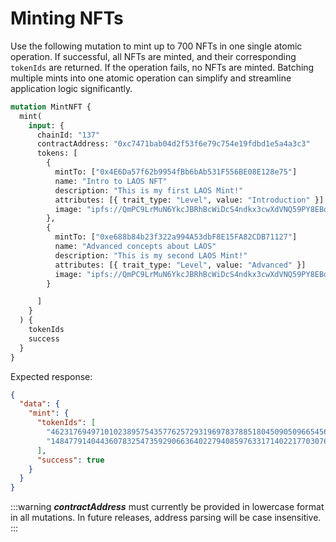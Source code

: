 # Minting NFTs

Use the following mutation to mint up to 700 NFTs in one single atomic operation. If successful, all NFTs are minted, and their corresponding `tokenIds` are returned. If the operation fails, no NFTs are minted. Batching multiple mints into one atomic operation can simplify and streamline application logic significantly.

```graphql
mutation MintNFT {
  mint(
    input: {
      chainId: "137"
      contractAddress: "0xc7471bab04d2f53f6e79c754e19fdbd1e5a4a3c3"
      tokens: [
        {
          mintTo: ["0x4E6Da57f62b9954fBb6bAb531F556BE08E128e75"]
          name: "Intro to LAOS NFT"
          description: "This is my first LAOS Mint!"
          attributes: [{ trait_type: "Level", value: "Introduction" }]
          image: "ipfs://QmPC9LrMuN6YkcJBRhBcWiDcS4ndkx3cwXdVNQ59PY8EBq"
        },
        {
          mintTo: ["0xe688b84b23f322a994A53dbF8E15FA82CDB71127"]
          name: "Advanced concepts about LAOS"
          description: "This is my second LAOS Mint!"
          attributes: [{ trait_type: "Level", value: "Advanced" }]
          image: "ipfs://QmPC9LrMuN6YkcJBRhBcWiDcS4ndkx3cwXdVNQ59PY8EBq"
        }

      ]
    }
  ) {
    tokenIds
    success
  }
}
```

Expected response:

```json
{
  "data": {
    "mint": {
      "tokenIds": [
        "46231769497101023895754357762572931969783788518045090509665456129453327552117",
        "14847791404436078325473592906636402279408597633171402217703076291487718845731"
      ],
      "success": true
    }
  }
}
```
:::warning
_**contractAddress**_ must currently be provided in lowercase format in all mutations. In future releases, address parsing will be case insensitive.
:::